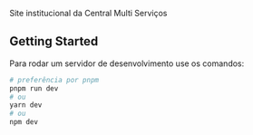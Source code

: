 Site institucional da Central Multi Serviços

## Getting Started

Para rodar um servidor de desenvolvimento use os comandos:

```bash
# preferência por pnpm
pnpm run dev
# ou
yarn dev
# ou
npm dev
```
